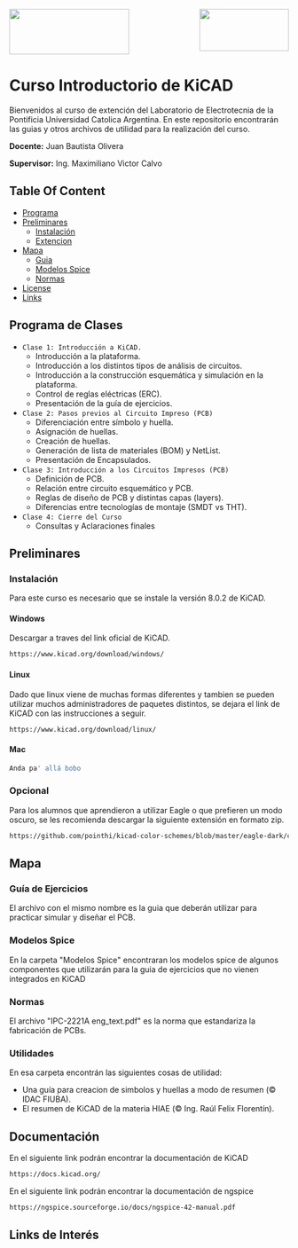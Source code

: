 <img src="https://uca.edu.ar/assets/img/logo.png" align="center"
     width="216" height="82">
<img src="https://www.kicad.org/img/kicad_logo_small.png" align="right"
     width="161" height="76">
# Curso Introductorio de KiCAD
Bienvenidos al curso de extención del Laboratorio de Electrotecnia de la Pontificia Universidad Catolica Argentina. En este repositorio encontrarán las guias y otros archivos de utilidad para la realización del curso.

**Docente:** Juan Bautista Olivera

**Supervisor:** Ing. Maximiliano Victor Calvo
## Table Of Content
 - [Programa](#programa-de-clases)
 - [Preliminares](#preliminares)
    - [Instalación](#instalación)
    - [Extencion](#opcional)
- [Mapa](#mapa)
     - [Guia](#guía-de-ejercicios)
     - [Modelos Spice](#modelos-spice)
     - [Normas](#normas)
- [License](#license)
- [Links](#links)
## Programa de Clases
- `Clase 1: Introducción a KiCAD.`
  - Introducción a la plataforma.
  - Introducción a los distintos tipos de análisis de circuitos.
  - Introducción a la construcción esquemática y simulación en la plataforma.
  - Control de reglas eléctricas (ERC).
  - Presentación de la guía de ejercicios.
- `Clase 2: Pasos previos al Circuito Impreso (PCB)`
  - Diferenciación entre símbolo y huella.
  - Asignación de huellas.
  - Creación de huellas.
  - Generación de lista de materiales (BOM) y NetList.
  - Presentación de Encapsulados.
- `Clase 3: Introducción a los Circuitos Impresos (PCB)`
  - Definición de PCB.
  - Relación entre circuito esquemático y PCB.
  - Reglas de diseño de PCB y distintas capas (layers).
  - Diferencias entre tecnologías de montaje (SMDT vs THT).
- `Clase 4: Cierre del Curso`
  - Consultas y Aclaraciones finales 
## Preliminares
### Instalación
Para este curso es necesario que se instale la versión 8.0.2 de KiCAD.
#### Windows
Descargar a traves del link oficial de KiCAD.
```bash
https://www.kicad.org/download/windows/
```
#### Linux
Dado que linux viene de muchas formas diferentes y tambien se pueden utilizar muchos administradores de paquetes distintos, se dejara el link de KiCAD con las instrucciones a seguir.
```bash
https://www.kicad.org/download/linux/
```
#### Mac
```bash
Anda pa' allá bobo
```
### Opcional
Para los alumnos que aprendieron a utilizar Eagle o que prefieren un modo oscuro, se les recomienda descargar la siguiente extensión en formato zip.
```bash
https://github.com/pointhi/kicad-color-schemes/blob/master/eagle-dark/com.github.pointhi.kicad-color-schemes.eagle-dark_v1.1_pcm.zip
```
## Mapa
### Guía de Ejercicios
El archivo con el mismo nombre es la guia que deberán utilizar para practicar simular y diseñar el PCB.
### Modelos Spice
En la carpeta "Modelos Spice" encontraran los modelos spice de algunos componentes que utilizarán para la guia de ejercicios que no vienen integrados en KiCAD
### Normas
El archivo "IPC-2221A eng_text.pdf" es la norma que estandariza la fabricación de PCBs.
### Utilidades
En esa carpeta encontrán las siguientes cosas de utilidad:
+ Una guía para creacion de simbolos y huellas a modo de resumen (© IDAC FIUBA).
+ El resumen de KiCAD de la materia HIAE (© Ing. Raúl Felix Florentín).
## Documentación
En el siguiente link podrán encontrar la documentación de KiCAD



```bash
https://docs.kicad.org/
```
En el siguiente link podrán encontrar la documentación de ngspice
```bash
https://ngspice.sourceforge.io/docs/ngspice-42-manual.pdf
```
## Links de Interés
